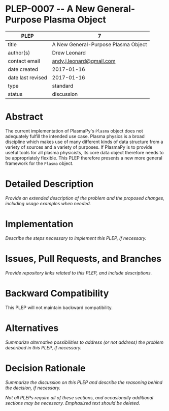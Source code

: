 # PLEP-0007 -- A New General-Purpose Plasma Object

| PLEP          | 7                      |
|---------------|------------------------------|
| title         | A New General-Purpose Plasma Object |
| author(s)     | Drew Leonard |
| contact email | andy.j.leonard@gmail.com |
| date created | 2017-01-16 |
| date last revised | 2017-01-16 |
| type          | standard |
| status        | discussion   |

# Abstract

The current implementation of PlasmaPy's `Plasma` object does not adequately fulfill the intended use case.
Plasma physics is a broad discipline which makes use of many different kinds of data structure from a variety of sources and a variety of purposes.
If PlasmaPy is to provide useful tools for all plasma physicists, its core data object therefore needs to be appropriately flexible.
This PLEP therefore presents a new more general framework for the `Plasma` object.

# Detailed Description

*Provide an extended description of the problem and the proposed
changes, including usage examples when needed.*

# Implementation

*Describe the steps necessary to implement this PLEP, if necessary.*

# Issues, Pull Requests, and Branches

*Provide repository links related to this PLEP, and include
descriptions.*

# Backward Compatibility

This PLEP will not maintain backward compatibility.

# Alternatives

*Summarize alternative possibilities to address (or not address) the
problem described in this PLEP, if necessary.*

# Decision Rationale

*Summarize the discussion on this PLEP and describe the reasoning
behind the decision, if necessary.*

*Not all PLEPs require all of these sections, and occasionally
additional sections may be necessary.  Emphasized text should be
deleted.*
